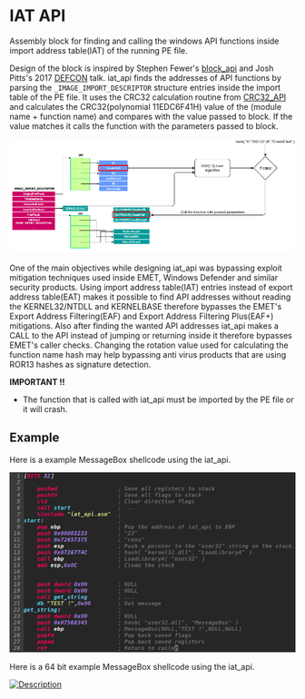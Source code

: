 # IAT API
Assembly block for finding and calling the windows API functions inside import address table(IAT) of the running PE file.


Design of the block is inspired by Stephen Fewer's [block_api](https://github.com/rapid7/metasploit-framework/blob/master/external/source/shellcode/windows/x86/src/block/block_api.asm) and Josh Pitts's 2017 [DEFCON](https://github.com/secretsquirrel/fido/blob/master/Defcon_25_2017.pdf) talk. iat_api finds the addresses of API functions by parsing the `_IMAGE_IMPORT_DESCRIPTOR` structure entries inside the import table of the PE file. It uses the CRC32 calculation routine from [CRC32_API]() and calculates the CRC32(polynomial 11EDC6F41H) value of the (module name + function name) and compares with the value passed to block. If the value matches it calls the function with the parameters passed to block.

[![Description](https://github.com/EgeBalci/iat_api/raw/master/.github/img/flow.png)]()

One of the main objectives while designing iat_api was bypassing exploit mitigation techniques used inside EMET, Windows Defender and similar security products. Using import address table(IAT) entries instead of export address table(EAT) makes it possible to find API addresses without reading the KERNEL32/NTDLL and KERNELBASE therefore bypasses the EMET's Export Address Filtering(EAF) and Export Address Filtering Plus(EAF+) mitigations. Also after finding the wanted API addresses iat_api makes a CALL to the API instead of jumping or returning inside it therefore bypasses EMET's caller checks. Changing the rotation value used for calculating the function name hash may help bypassing anti virus products that are using ROR13 hashes as signature detection.

<strong>IMPORTANT !!</strong> 
- The function that is called with iat_api must be imported by the PE file or it will crash.

## Example

Here is a example MessageBox shellcode using the iat_api.

[![Description](https://github.com/EgeBalci/IAT_API/raw/master/.github/img/example.png)]()

Here is a 64 bit example MessageBox shellcode using the iat_api.

[![Description](https://github.com/EgeBalci/iat_api/raw/master/.github/img/example_64.png)]()
